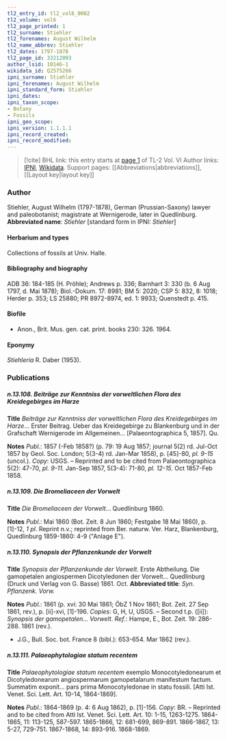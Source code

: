 ```yaml
---
tl2_entry_id: tl2_vol6_0002
tl2_volume: vol6
tl2_page_printed: 1
tl2_surname: Stiehler
tl2_forenames: August Wilhelm
tl2_name_abbrev: Stiehler
tl2_dates: 1797-1878
tl2_page_id: 33212093
author_lsid: 10146-1
wikidata_id: Q2575266
ipni_surname: Stiehler
ipni_forenames: August Wilhelm
ipni_standard_form: Stiehler
ipni_dates: 
ipni_taxon_scope: 
- Botany
- Fossils
ipni_geo_scope: 
ipni_version: 1.1.1.1
ipni_record_created: 
ipni_record_modified:
---
```


> [!cite] BHL link: this entry starts at [page 1](https://www.biodiversitylibrary.org/page/33212093) of TL-2 Vol. VI
> Author links: [IPNI](https://www.ipni.org/a/10146-1), [Wikidata](https://www.wikidata.org/wiki/Q2575266). Support pages: [[Abbreviations|abbreviations]], [[Layout key|layout key]]

### Author

Stiehler, August Wilhelm (1797-1878), German (Prussian-Saxony) lawyer and paleobotanist; magistrate at Wernigerode, later in Quedlinburg. 
**Abbreviated name**: *Stiehler* \[standard form in IPNI: *Stiehler*\]

#### Herbarium and types

Collections of fossils at Univ. Halle.

#### Bibliography and biography

ADB 36: 184-185 (H. Pröhle); Andrews p. 336; Barnhart 3: 330 (b. 6 Aug 1797, d. Mai 1878); Biol.-Dokum. 17: 8981; BM 5: 2020; CSP 5: 832, 8: 1018; Herder p. 353; LS 25880; PR 8972-8974, ed. 1: 9933; Quenstedt p. 415.

#### Biofile

- Anon., Brit. Mus. gen. cat. print. books 230: 326. 1964.

#### Eponymy

*Stiehleria* R. Daber (1953).

### Publications

##### n.13.108. Beiträge zur Kenntniss der vorweltlichen Flora des Kreidegebirges im Harze

**Title**
*Beiträge zur Kenntniss der vorweltlichen Flora des Kreidegebirges im Harze*... Erster Beitrag. Ueber das Kreidegebirge zu Blankenburg und in der Grafschaft Wernigerode im Allgemeinen... \[Palaeontographica 5, 1857\]. Qu.

**Notes**
*Publ*.: 1857 (-Feb 1858?) (p. 79: 19 Aug 1857; journal 5(2) rd. Jul-Oct 1857 by Geol. Soc. London; 5(3-4) rd. Jan-Mar 1858), p. \[45\]-80, *pl. 9-15* (uncol.). *Copy*: USGS. – Reprinted and to be cited from Palaeontographica 5(2): 47-70, *pl. 9-11.* Jan-Sep 1857, 5(3-4): 71-80, *pl. 12-15.* Oct 1857-Feb 1858.

##### n.13.109. Die Bromeliaceen der Vorwelt

**Title**
*Die Bromeliaceen der Vorwelt*... Quedlinburg 1860.

**Notes**
*Publ*.: Mai 1860 (Bot. Zeit. 8 Jun 1860; Festgabe 18 Mai 1860), p. \[1\]-12, *1 pl*. Reprint n.v.; reprinted from Ber. naturw. Ver. Harz, Blankenburg, Quedlinburg 1859-1860: 4-9 ("Anlage E").

##### n.13.110. Synopsis der Pflanzenkunde der Vorwelt

**Title**
*Synopsis der Pflanzenkunde der Vorwelt*. Erste Abtheilung. Die gamopetalen angiospermen Dicotyledonen der Vorwelt... Quedlinburg (Druck und Verlag von G. Basse) 1861. Oct.
**Abbreviated title**: *Syn. Pflanzenk. Vorw.*

**Notes**
*Publ*.: 1861 (p. xvi: 30 Mai 1861; ÖbZ 1 Nov 1861; Bot. Zeit. 27 Sep 1861, rev.), p. \[ii\]-xvi, \[1\]-196. *Copies*: G, H, U, USGS. – Second t.p. (\[ii\]): *Synopsis der gamopetalen... Vorwelt*.
*Ref*.: Hampe, E., Bot. Zeit. 19: 286-288. 1861 (rev.).
- J.G., Bull. Soc. bot. France 8 (bibl.): 653-654. Mar 1862 (rev.).

##### n.13.111. Palaeophytologiae statum recentem

**Title**
*Palaeophytologiae statum recentem* exemplo Monocotyledonearum et Dicotyledonearum angiospermarum gamopetalarum manifestum factum. Summatim exponit... pars prima Monocotyledonae in statu fossili. \[Atti Ist. Venet. Sci. Lett. Art. 10-14, 1864-1869\].

**Notes**
*Publ*.: 1864-1869 (p. 4: 6 Aug 1862), p. \[1\]-156. *Copy*: BR. – Reprinted and to be cited from Atti Ist. Venet. Sci. Lett. Art. 10: 1-15, 1263-1275. 1864-1865, 11: 113-125, 587-597. 1865-1866, 12: 681-699, 869-891. 1866-1867, 13: 5-27, 729-751. 1867-1868, 14: 893-916. 1868-1869.

